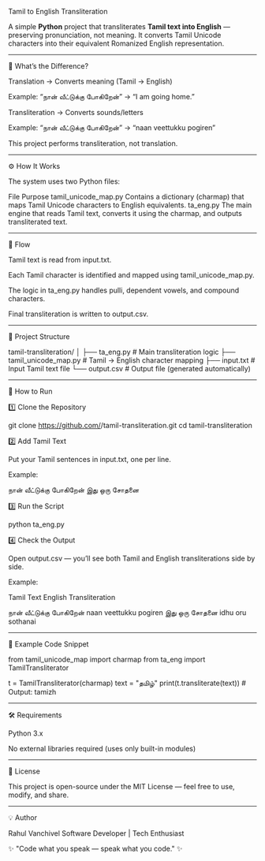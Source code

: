 Tamil to English Transliteration

A simple **Python** project that transliterates **Tamil text into English** — preserving pronunciation, not meaning.
It converts Tamil Unicode characters into their equivalent Romanized English representation.

--------------------------------------------------------------------------------------------

📘 What’s the Difference?

Translation → Converts meaning (Tamil → English)

Example: “நான் வீட்டுக்கு போகிறேன்” → “I am going home.”

Transliteration → Converts sounds/letters

Example: “நான் வீட்டுக்கு போகிறேன்” → “naan veettukku pogiren”

This project performs transliteration, not translation.

--------------------------------------------------------------------------------------------

⚙️ How It Works

The system uses two Python files:

  File	                                                                         Purpose
tamil_unicode_map.py	            Contains a dictionary (charmap) that maps Tamil Unicode characters to English equivalents.
ta_eng.py	                        The main engine that reads Tamil text, converts it using the charmap, and outputs transliterated text.

----------------------------------------------------------------------------------------------
🧠 Flow

Tamil text is read from input.txt.

Each Tamil character is identified and mapped using tamil_unicode_map.py.

The logic in ta_eng.py handles pulli, dependent vowels, and compound characters.

Final transliteration is written to output.csv.

----------------------------------------------------------------------------------------------

📂 Project Structure

tamil-transliteration/
│
├── ta_eng.py               # Main transliteration logic
├── tamil_unicode_map.py    # Tamil → English character mapping
├── input.txt               # Input Tamil text file
└── output.csv              # Output file (generated automatically)

----------------------------------------------------------------------------------------------


🚀 How to Run

1️⃣ Clone the Repository

git clone https://github.com/<your-username>/tamil-transliteration.git
cd tamil-transliteration

2️⃣ Add Tamil Text

Put your Tamil sentences in input.txt, one per line.

Example:

நான் வீட்டுக்கு போகிறேன்
இது ஒரு சோதனை

3️⃣ Run the Script

python ta_eng.py

4️⃣ Check the Output

Open output.csv — you’ll see both Tamil and English transliterations side by side.

Example:

Tamil Text	                              English Transliteration

நான் வீட்டுக்கு போகிறேன்	              naan veettukku pogiren
இது ஒரு சோதனை	                    idhu oru sothanai

----------------------------------------------------------------------------------------------

🧩 Example Code Snippet

from tamil_unicode_map import charmap
from ta_eng import TamilTransliterator

t = TamilTransliterator(charmap)
text = "தமிழ்"
print(t.transliterate(text))   # Output: tamizh

----------------------------------------------------------------------------------------------

🛠 Requirements

Python 3.x

No external libraries required (uses only built-in modules)

----------------------------------------------------------------------------------------------

📜 License

This project is open-source under the MIT License — feel free to use, modify, and share.

----------------------------------------------------------------------------------------------

💡 Author

Rahul Vanchivel
Software Developer | Tech Enthusiast

✨ "Code what you speak — speak what you code." ✨
